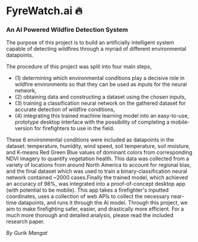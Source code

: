 # FyreWatch.ai :fire:
### An AI Powered Wildfire Detection System 

The purpose of this project is to build an artificially intelligent system capable of detecting wildfires through a myriad of different environmental datapoints. 

The procedure of this project was split into four main steps, 
* (1) determining which environmental conditions play a decisive role in wildfire environments so that they can be used as inputs for the neural network, 
* (2) obtaining data and constructing a dataset using the chosen inputs,  
* (3) training a classification neural network on the gathered dataset for accurate detection of wildfire conditions, 
* (4) integrating this trained machine learning model into an easy-to-use, prototype desktop interface with the possibility of completing a mobile-version for firefighters to use in the field. 

These 6 environmental conditions were included as datapoints in the dataset: temperature, humidity, wind speed, soil temperature, soil moisture, and K-means Red Green Blue values of dominant colors from corresponding NDVI imagery to quantify vegetation health. 
This data was collected from a variety of locations from around North America to account for regional bias, and the final dataset which was used to train a binary-classification neural network contained ~2000 cases.Finally the trained model, which achieved an accuracy of 98%, was integrated into
a proof-of-concept desktop app (with potential to be mobile). This app takes a firefighter's inputted coordinates, uses a collection of web APIs to collect the necessary near-time datapoints, and runs it through the AI model. Through this project, we aim to make firefighting safer, easier, and drastically
more efficient. For a much more thorough and detailed analysis, please read the included research paper.

*By Gurik Mangat*

